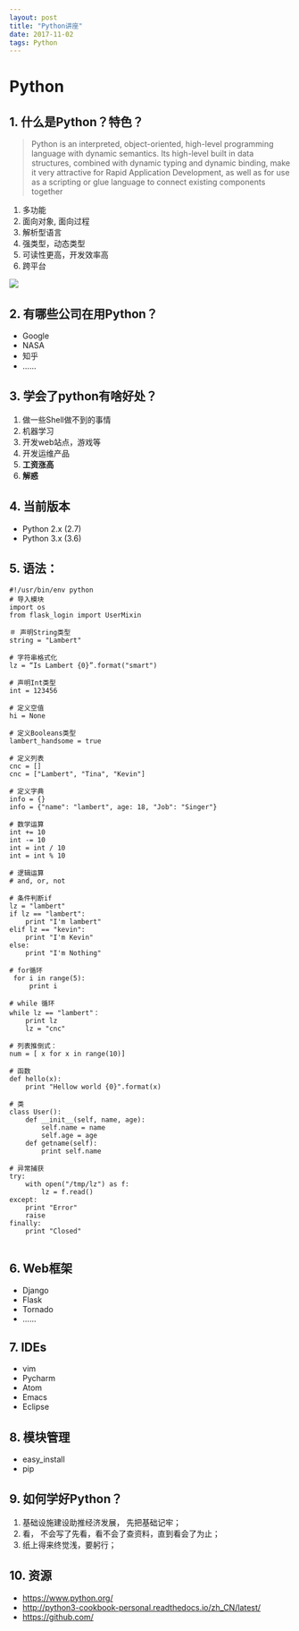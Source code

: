 ```yaml
---
layout: post
title: "Python讲座"
date: 2017-11-02
tags: Python
---
```


# Python
## 1. 什么是Python？特色？
>Python is an interpreted, object-oriented, high-level programming language with dynamic semantics. Its high-level built in data structures, combined with dynamic typing and dynamic binding, make it very attractive for Rapid Application Development, as well as for use as a scripting or glue language to connect existing components together

1. 多功能
2. 面向对象, 面向过程
3. 解析型语言
4. 强类型，动态类型
5. 可读性更高，开发效率高
6. 跨平台


![](https://pic4.zhimg.com/50/b0aeb7ffd1667b9162e5329154d43777_720x4096.jpg)


## 2. 有哪些公司在用Python？
* Google
* NASA
* 知乎
* ......


## 3. 学会了python有啥好处？
1. 做一些Shell做不到的事情
2. 机器学习
3. 开发web站点，游戏等
4. 开发运维产品
5. **工资涨高**
6. **解惑**

## 4. 当前版本
* Python 2.x  (2.7)
* Python 3.x  (3.6)

## 5. 语法：
```
#!/usr/bin/env python
# 导入模块
import os
from flask_login import UserMixin

＃ 声明String类型
string = "Lambert"

# 字符串格式化
lz = “Is Lambert {0}”.format("smart")

# 声明Int类型
int = 123456

# 定义空值
hi = None

# 定义Booleans类型
lambert_handsome = true

# 定义列表
cnc = []
cnc = ["Lambert", "Tina", "Kevin"]

# 定义字典
info = {}
info = {"name": "lambert", age: 18, "Job": "Singer"}

# 数学运算
int += 10
int -= 10
int = int / 10
int = int % 10

# 逻辑运算
# and, or, not
 
# 条件判断if
lz = "lambert"
if lz == "lambert":
    print "I'm lambert"
elif lz == "kevin":
    print "I'm Kevin"  
else:
    print "I'm Nothing"  
    
# for循环
 for i in range(5):
     print i

# while 循环
while lz == "lambert"：
    print lz
    lz = "cnc"        

# 列表推倒式：
num = [ x for x in range(10)]
 
# 函数
def hello(x):
    print "Hellow world {0}".format(x) 

# 类
class User():
    def __init__(self, name, age):
        self.name = name
        self.age = age
    def getname(self):
        print self.name   
        
# 异常捕获
try:
    with open("/tmp/lz") as f:
        lz = f.read()
except:
    print "Error"
    raise
finally:
    print "Closed"   
                             
```

## 6. Web框架
* Django
* Flask
* Tornado
* ......

## 7. IDEs
* vim
* Pycharm
* Atom
* Emacs
* Eclipse

## 8. 模块管理
* easy_install
* pip

## 9. 如何学好Python？
1. 基础设施建设助推经济发展， 先把基础记牢；
2. 看， 不会写了先看，看不会了查资料，直到看会了为止；
3. 纸上得来终觉浅，要躬行；


## 10. 资源
* https://www.python.org/
* http://python3-cookbook-personal.readthedocs.io/zh_CN/latest/
* https://github.com/

